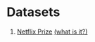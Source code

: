 # Datasets

1. [Netflix Prize](http://academictorrents.com/details/9b13183dc4d60676b773c9e2cd6de5e5542cee9a) [(what is it?)](https://en.wikipedia.org/wiki/Netflix_Prize)
